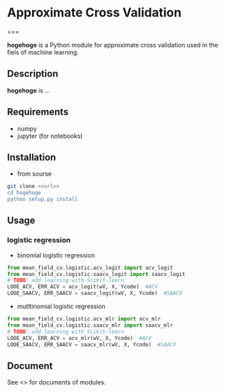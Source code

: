 # Approximate Cross Validation
===

**hogehoge** is a Python module for approximate cross validation used in the fiels of machine learning. 

## Description

**hogehoge** is ...


## Requirements
* numpy
* jupyter (for notebooks)

## Installation
* from sourse
```bash
git clone <<url>>
cd hogehoge
python setup.py install
```

## Usage
### logistic regression
* binomial logistic regression
```python
from mean_field_cv.logistic.acv_logit import acv_logit
from mean_field_cv.logistic.saacv_logit import saacv_logit
# TODO: add learning with Scikit-learn
LOOE_ACV, ERR_ACV = acv_logit(wV, X, Ycode)  #ACV
LOOE_SAACV, ERR_SAACV = saacv_logit(wV, X, Ycode)  #SAACV
```

* mutltinomial logistic regression
```python
from mean_field_cv.logistic.acv_mlr import acv_mlr
from mean_field_cv.logistic.saacv_mlr import saacv_mlr
# TODO: add learning with Scikit-learn
LOOE_ACV, ERR_ACV = acv_mlr(wV, X, Ycode)  #ACV
LOOE_SAACV, ERR_SAACV = saacv_mlr(wV, X, Ycode)  #SAACV
```

## Document
See <<url>> for documents of modules.